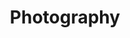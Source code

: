 ---
layout: archive
title: "Photography"
permalink: /photography/
author_profile: true
redirect_from:
  - /picture
---